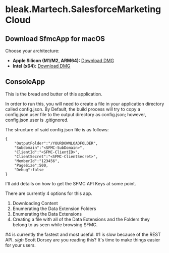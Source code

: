 # bleak.Martech.SalesforceMarketingCloud

## Download SfmcApp for macOS

Choose your architecture:

- **Apple Silicon (M1/M2, ARM64):** [Download DMG](https://github.com/jamalkhan/bleak.Martech.SalesforceMarketingCloud/releases/download/v1.0.22/SfmcApp-macOS-arm64-1.0.22.dmg)
- **Intel (x64):** [Download DMG](https://github.com/jamalkhan/bleak.Martech.SalesforceMarketingCloud/releases/download/v1.0.22/SfmcApp-macOS-x64-1.0.22.dmg)


## ConsoleApp

This is the bread and butter of this application.

In order to run this, you will need to create a file in your application directory called config.json. By Default, the build process will try to copy a config.json.user file to the output directory as config.json; however, config.json.user is .gitignored.

The structure of said config.json file is as follows:

```
{
    "OutputFolder":"/YOURDOWNLOADFOLDER",
    "Subdomain":"<SFMC-SubDomain>",
    "ClientId":"<SFMC-ClientID>",
    "ClientSecret":"<SFMC-ClientSecret>",
    "MemberId":"123456",
    "PageSize":500,
    "Debug":false
}
```

I'll add details on how to get the SFMC API Keys at some point.

There are currently 4 options for this app.

1. Downloading Content
2. Enumerating the Data Extension Folders
3. Enumerating the Data Extensions
4. Creating a file with all of the Data Extensions and the Folders they belong to as seen while browsing SFMC.

#4 is currently the fastest and most useful.
#1 is slow because of the REST API. *sigh* Scott Dorsey are you reading this? It's time to make things easier for your users.
